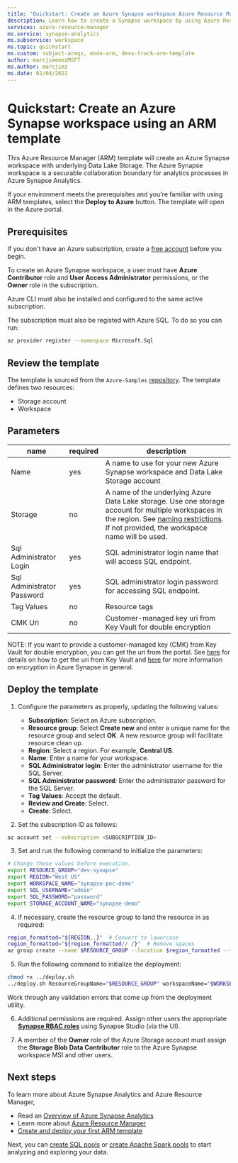 ```yaml
---
title: 'Quickstart: Create an Azure Synapse workspace Azure Resource Manager template (ARM template)'
description: Learn how to create a Synapse workspace by using Azure Resource Manager template (ARM template).
services: azure-resource-manager
ms.service: synapse-analytics
ms.subservice: workspace
ms.topic: quickstart
ms.custom: subject-armqs, mode-arm, devx-track-arm-template
author: marcjimenezMSFT
ms.author: marcjimz
ms.date: 02/04/2022
---
```


# Quickstart: Create an Azure Synapse workspace using an ARM template

This Azure Resource Manager (ARM) template will create an Azure Synapse workspace with underlying Data Lake Storage. The Azure Synapse workspace is a securable collaboration boundary for analytics processes in Azure Synapse Analytics.

If your environment meets the prerequisites and you're familiar with using ARM templates, select the **Deploy to Azure** button. The template will open in the Azure portal.

## Prerequisites

If you don't have an Azure subscription, create a [free account](https://azure.microsoft.com/free/?WT.mc_id=A261C142F) before you begin.

To create an Azure Synapse workspace, a user must have **Azure Contributor** role and **User Access Administrator** permissions, or the **Owner** role in the subscription. 

Azure CLI must also be installed and configured to the same active subscription.

The subscription must also be registed with Azure SQL. To do so you can run:

```sh
az provider register --namespace Microsoft.Sql
```

## Review the template

The template is sourced from the `Azure-Samples` [repository](https://github.com/Azure-Samples/Synapse/blob/main/Manage/DeployWorkspace/workspace/azuredeploy.json). The template defines two resources:

- Storage account
- Workspace

## Parameters

| name | required | description |
--- | --- | ---
| Name | yes | A name to use for your new Azure Synapse workspace and Data Lake Storage account |
| Storage | no | A name of the underlying Azure Data Lake storage. Use one storage account for multiple workspaces in the region. See [naming restrictions](https://docs.microsoft.com/azure/azure-resource-manager/management/resource-name-rules#microsoftdatalakestore). If not provided, the workspace name will be used. |
| Sql Administrator Login | yes | SQL administrator login name that will access SQL endpoint. |
| Sql Administrator Password | yes | SQL administrator login password for accessing SQL endpoint. |
| Tag Values | no | Resource tags |
| CMK Uri | no | Customer-managed key uri from Key Vault for double encryption |

NOTE: If you want to provide a customer-managed key (CMK) from Key Vault for double encryption, you can get the uri from the portal. See [here](https://docs.microsoft.com/en-us/azure/key-vault/secrets/quick-create-portal#retrieve-a-secret-from-key-vault) for details on how to get the uri from Key Vault and [here](https://docs.microsoft.com/en-us/azure/synapse-analytics/security/workspaces-encryption) for more information on encryption in Azure Synapse in general.

## Deploy the template

1. Configure the parameters as properly, updating the following values:

   - **Subscription**: Select an Azure subscription.
   - **Resource group**: Select **Create new** and enter a unique name for the resource group and select **OK**. A new resource group will facilitate resource clean up.
   - **Region**: Select a region.  For example, **Central US**.
   - **Name**: Enter a name for your workspace.
   - **SQL Administrator login**: Enter the administrator username for the SQL Server.
   - **SQL Administrator password**: Enter the administrator password for the SQL Server.
   - **Tag Values**: Accept the default.
   - **Review and Create**: Select.
   - **Create**: Select.

2. Set the subscription ID as follows:

```sh
az account set --subscription <SUBSCRIPTION_ID>
```

3. Set and run the following command to initialize the parameters:

```sh
# Change these values before execution.
export RESOURCE_GROUP="dev-synapse"
export REGION="West US"
export WORKSPACE_NAME="synapse-poc-demo"
export SQL_USERNAME="admin"
export SQL_PASSWORD="password"
export STORAGE_ACCOUNT_NAME="synapse-demo"
```

4. If necessary, create the resource group to land the resource in as required:

```sh
region_formatted="${REGION,,}"  # Convert to lowercase
region_formatted="${region_formatted// /}"  # Remove spaces
az group create --name $RESOURCE_GROUP --location $region_formatted --tags Environment=Dev Project=SynapseDemo
```

5. Run the following command to initialize the deployment:

```sh
chmod +x ../deploy.sh
../deploy.sh ResourceGroupName="$RESOURCE_GROUP" workspaceName="$WORKSPACE_NAME" sqlAdministratorLogin="$SQL_USERNAME" sqlAdministratorPassword="$SQL_PASSWORD" storageAccountName="$STORAGE_ACCOUNT_NAME"
```

Work through any validation errors that come up from the deployment utility.

6. Additional permissions are required. Assign other users the appropriate **[Synapse RBAC roles](security/synapse-workspace-synapse-rbac-roles.md)** using Synapse Studio (via the UI).

4. A member of the **Owner** role of the Azure Storage account must assign the **Storage Blob Data Contributor** role to the Azure Synapse workspace MSI and other users.

## Next steps

To learn more about Azure Synapse Analytics and Azure Resource Manager,

- Read an [Overview of Azure Synapse Analytics](../synapse-analytics/sql-data-warehouse/sql-data-warehouse-overview-what-is.md)
- Learn more about [Azure Resource Manager](../azure-resource-manager/management/overview.md)
- [Create and deploy your first ARM template](../azure-resource-manager/templates/template-tutorial-create-first-template.md)

Next, you can [create SQL pools](quickstart-create-sql-pool-studio.md) or [create Apache Spark pools](quickstart-create-apache-spark-pool-studio.md) to start analyzing and exploring your data.